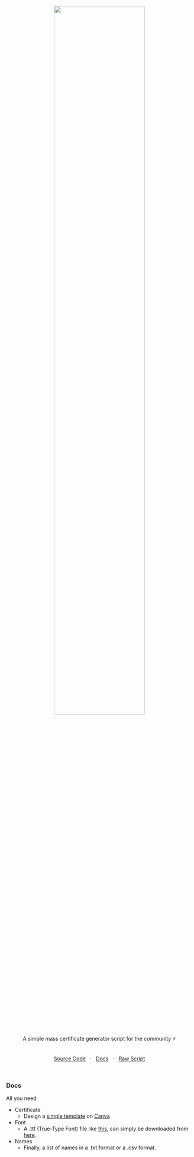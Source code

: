 <!-- <p align="center">
  <b>Certificate Generator</b>
</p> -->
<br><br>
<p align="center">
  <img width ="70%" src="[https://user-images.githubusercontent.com/61280281/134729891-673ca940-13dd-4c51-8597-ee576267d374.png](https://raw.githubusercontent.com/Taraldinn/certificate-generator/master/templates/PUDSCERT.png)">
</p>
<br>
<p align="center"> A simple mass certificate generator script for the community ⚡ </p>

<p align="center">
  <br>
  <a href="main.py">Source Code</a> &nbsp; · &nbsp; 
  <a href="#docs">Docs</a> &nbsp; · &nbsp;
  <a href="#">Raw Script</a>
  <br>
</p>
<br>


### Docs

All you need

- Certificate
    - Design a [simple template](template.png) on [Canva](https://www.canva.com/)
- Font
    - A .ttf (True-Type Font) file like [this](/font), can simply be downloaded from [here](https://www.google.com/search?q=download+.ttf+fonts).
- Names
    - Finally, a list of names in a .txt format or a .csv format.

<br>




